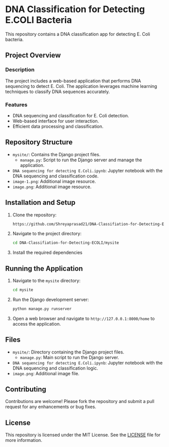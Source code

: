 # DNA Classification for Detecting E.COLI Bacteria

This repository contains a DNA classification app for detecting E. Coli bacteria.             
     
## Project Overview

### Description
The project includes a web-based application that performs DNA sequencing to detect E. Coli. The application leverages machine learning techniques to classify DNA sequences accurately.

### Features
- DNA sequencing and classification for E. Coli detection.
- Web-based interface for user interaction.
- Efficient data processing and classification.

## Repository Structure

- `mysite/`: Contains the Django project files.
  - `manage.py`: Script to run the Django server and manage the application.
- `DNA sequencing for detecting E.Coli.ipynb`: Jupyter notebook with the DNA sequencing and classification code.
- `image-1.png`: Additional image resource.
- `image.png`: Additional image resource.

## Installation and Setup

1. Clone the repository:
    ```bash
    https://github.com/Shreyaprasad21/DNA-Classifiation-for-Detecting-ECOLI.git
    ```

2. Navigate to the project directory:
    ```bash
    cd DNA-Classifiation-for-Detecting-ECOLI/mysite
    ```

3. Install the required dependencies

## Running the Application

1. Navigate to the `mysite` directory:
    ```bash
    cd mysite
    ```

2. Run the Django development server:
    ```bash
    python manage.py runserver
    ```

3. Open a web browser and navigate to `http://127.0.0.1:8000/home` to access the application.

## Files

- `mysite/`: Directory containing the Django project files.
  - `manage.py`: Main script to run the Django server.
- `DNA sequencing for detecting E.Coli.ipynb`: Jupyter notebook with the DNA sequencing and classification logic.
- `image.png`: Additional image file.

## Contributing

Contributions are welcome! Please fork the repository and submit a pull request for any enhancements or bug fixes.

## License

This repository is licensed under the MIT License. See the [LICENSE](LICENSE) file for more information.

